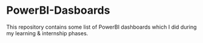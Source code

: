 # PowerBI-Dasboards
This repository contains some list of PowerBI dashboards which I did during my learning &amp; internship phases.
